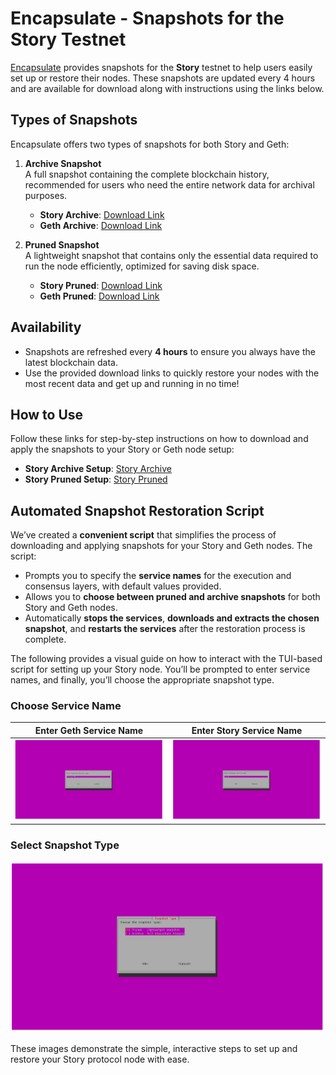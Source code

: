 # Encapsulate - Snapshots for the Story Testnet

[Encapsulate](https://encapsulate.xyz/) provides snapshots for the **Story** testnet to help users easily set up or restore their nodes. These snapshots are updated every 4 hours and are available for download along with instructions using the links below.

## Types of Snapshots

Encapsulate offers two types of snapshots for both Story and Geth:

1. **Archive Snapshot**  
   A full snapshot containing the complete blockchain history, recommended for users who need the entire network data for archival purposes.

    - **Story Archive**: [Download Link](https://encapsulate.xyz/snapshots/story-archive-testnet)
    - **Geth Archive**: [Download Link](https://encapsulate.xyz/snapshots/story-archive-testnet)

2. **Pruned Snapshot**  
   A lightweight snapshot that contains only the essential data required to run the node efficiently, optimized for saving disk space.

    - **Story Pruned**: [Download Link](https://encapsulate.xyz/snapshots/story-pruned-testnet)
    - **Geth Pruned**: [Download Link](https://encapsulate.xyz/snapshots/story-pruned-testnet)

## Availability

- Snapshots are refreshed every **4 hours** to ensure you always have the latest blockchain data.
- Use the provided download links to quickly restore your nodes with the most recent data and get up and running in no time!

## How to Use

Follow these links for step-by-step instructions on how to download and apply the snapshots to your Story or Geth node setup:

- **Story Archive Setup**: [Story Archive](https://encapsulate.xyz/snapshots/story-archive-testnet)
- **Story Pruned Setup**: [Story Pruned](https://encapsulate.xyz/snapshots/story-pruned-testnet)

## Automated Snapshot Restoration Script

We’ve created a **convenient script** that simplifies the process of downloading and applying snapshots for your Story and Geth nodes. The script:

- Prompts you to specify the **service names** for the execution and consensus layers, with default values provided.
- Allows you to **choose between pruned and archive snapshots** for both Story and Geth nodes.
- Automatically **stops the services**, **downloads and extracts the chosen snapshot**, and **restarts the services** after the restoration process is complete.

The following provides a visual guide on how to interact with the TUI-based script for setting up your Story node. You’ll be prompted to enter service names, and finally, you’ll choose the appropriate snapshot type.

### Choose Service Name
| **Enter Geth Service Name**                                   | **Enter Story Service Name**                                 |
|---------------------------------------------------------------|--------------------------------------------------------------|
| ![Enter Geth Name](https://raw.githubusercontent.com/encapsulate-xyz/story-snapshot-script/refs/heads/main/images/enter-geth-name.png) | ![Enter Story Name](https://raw.githubusercontent.com/encapsulate-xyz/story-snapshot-script/refs/heads/main/images/enter-story-name.png) |

### Select Snapshot Type
![Choose Snapshot Type](https://raw.githubusercontent.com/encapsulate-xyz/story-snapshot-script/refs/heads/main/images/choose-snapshot-type.png)

These images demonstrate the simple, interactive steps to set up and restore your Story protocol node with ease.